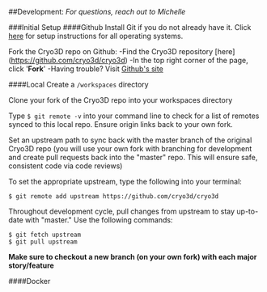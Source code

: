 ##Development:
*For questions, reach out to Michelle*

###Initial Setup
####Github
Install Git if you do not already have it.  Click [here](https://help.github.com/articles/set-up-git/#platform-all) for setup instructions for all operating systems.

Fork the Cryo3D repo on Github:
-Find the Cryo3D repository [here] (https://github.com/cryo3d/cryo3d)
-In the top right corner of the page, click '**Fork**'
-Having trouble? Visit [Github's site](https://help.github.com/articles/fork-a-repo/)

####Local
Create a `/workspaces` directory

Clone your fork of the Cryo3D repo into your workspaces directory

Type `$ git remote -v` into your command line to check for a list of remotes synced to this local repo.  Ensure origin links back to your own fork.

Set an upstream path to sync back with the master branch of the original Cryo3D repo (you will use your own fork with branching for development and create pull requests back into the "master" repo.  This will ensure safe, consistent code via code reviews)

To set the appropriate upstream, type the following into your terminal:
```
$ git remote add upstream https://github.com/cryo3d/cryo3d
```

Throughout development cycle, pull changes from upstream to stay up-to-date with "master."  Use the following commands:
```
$ git fetch upstream
$ git pull upstream
```
**Make sure to checkout a new branch (on your own fork) with each major story/feature**

####Docker

